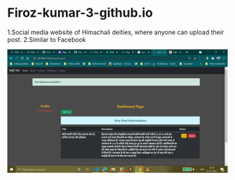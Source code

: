 # Firoz-kumar-3-github.io

1.Social media website of Himachali deities, where anyone can upload their post.
2.Similar to Facebook


![Screenshot1](https://github.com/Firoz-Thakur/Firoz-kumar-3-github.io/blob/master/Screenshot1.png)
